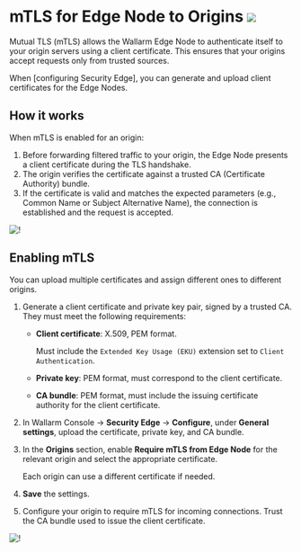 # mTLS for Edge Node to Origins <a href="../../../../about-wallarm/subscription-plans/#security-edge-paid-plan"><img src="../../../../images/security-edge-tag.svg" style="border: none;"></a>

Mutual TLS (mTLS) allows the Wallarm Edge Node to authenticate itself to your origin servers using a client certificate. This ensures that your origins accept requests only from trusted sources.

When [configuring Security Edge], you can generate and upload client certificates for the Edge Nodes.

## How it works

When mTLS is enabled for an origin:

1. Before forwarding filtered traffic to your origin, the Edge Node presents a client certificate during the TLS handshake.
1. The origin verifies the certificate against a trusted CA (Certificate Authority) bundle.
1. If the certificate is valid and matches the expected parameters (e.g., Common Name or Subject Alternative Name), the connection is established and the request is accepted.

![!](../../../images/waf-installation/security-edge/inline/mtls-logic.png)

## Enabling mTLS

You can upload multiple certificates and assign different ones to different origins.

1. Generate a client certificate and private key pair, signed by a trusted CA. They must meet the following requirements:

    * **Client certificate**: X.509, PEM format.

        Must include the `Extended Key Usage (EKU)` extension set to `Client Authentication`.
    
    * **Private key**: PEM format, must correspond to the client certificate.
    * **CA bundle**: PEM format, must include the issuing certificate authority for the client certificate.
1. In Wallarm Console → **Security Edge** → **Configure**, under **General settings**, upload the certificate, private key, and CA bundle.
1. In the **Origins** section, enable **Require mTLS from Edge Node** for the relevant origin and select the appropriate certificate.

    Each origin can use a different certificate if needed.
1. **Save** the settings.
1. Configure your origin to require mTLS for incoming connections. Trust the CA bundle used to issue the client certificate.

![!](../../../images/waf-installation/security-edge/inline/mtls-settings-ui.png)
